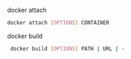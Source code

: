 docker attach
```sh
docker attach [OPTIONS] CONTAINER
```

docker build
```sh
 docker build [OPTIONS] PATH | URL | -
```

